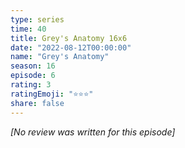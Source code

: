 ```yaml
---
type: series
time: 40
title: Grey's Anatomy 16x6
date: "2022-08-12T00:00:00"
name: "Grey's Anatomy"
season: 16
episode: 6
rating: 3
ratingEmoji: "⭐️⭐️⭐️"
share: false
---
```


_[No review was written for this episode]_
